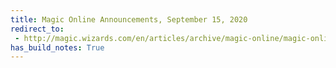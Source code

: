 ```yaml
---
title: Magic Online Announcements, September 15, 2020
redirect_to:
 - http://magic.wizards.com/en/articles/archive/magic-online/magic-online-announcements-september-15-2020
has_build_notes: True
---
```

